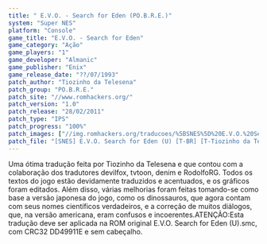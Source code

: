 ```yaml
---
title: " E.V.O. - Search for Eden (PO.B.R.E.)"
system: "Super NES"
platform: "Console"
game_title: "E.V.O. - Search for Eden"
game_category: "Ação"
game_players: "1"
game_developer: "Almanic"
game_publisher: "Enix"
game_release_date: "??/07/1993"
patch_author: "Tiozinho da Telesena"
patch_group: "PO.B.R.E."
patch_site: "//www.romhackers.org/"
patch_version: "1.0"
patch_release: "28/02/2011"
patch_type: "IPS"
patch_progress: "100%"
patch_images: ["//img.romhackers.org/traducoes/%5BSNES%5D%20E.V.O.%20Search%20for%20Eden%20-%20POBRE%20-%201.png","//img.romhackers.org/traducoes/%5BSNES%5D%20E.V.O.%20Search%20for%20Eden%20-%20POBRE%20-%202.png","//img.romhackers.org/traducoes/%5BSNES%5D%20E.V.O.%20Search%20for%20Eden%20-%20POBRE%20-%203.png"]
patch_file: "[SNES] E.V.O. Search for Eden (U) [T-BR] [T-Tiozinho da Telesena G-POBRE] [V-1.0 P-100% A-2011].zip"
---
```

Uma ótima tradução feita por Tiozinho da Telesena e que contou com a colaboração dos tradutores devilfox, tvtoon, denim e RodolfoRG. Todos os textos do jogo estão devidamente traduzidos e acentuados, e os gráficos foram editados. Além disso, várias melhorias foram feitas tomando-se como base a versão japonesa do jogo, como os dinossauros, que agora contam com seus nomes científicos verdadeiros, e a correção de muitos diálogos, que, na versão americana, eram confusos e incoerentes.ATENÇÃO:Esta tradução deve ser aplicada na ROM original E.V.O. Search for Eden (U).smc, com CRC32 DD49911E e sem cabeçalho.
